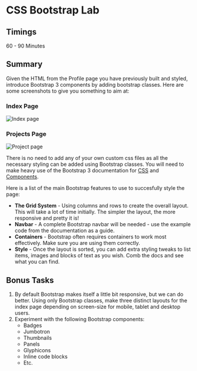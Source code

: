 # CSS Bootstrap Lab

## Timings

60 - 90 Minutes

## Summary

Given the HTML from the Profile page you have previously built and styled, introduce Bootstrap 3 components by adding bootstrap classes. Here are some screenshots to give you something to aim at:

### Index Page
![Index page][index]

### Projects Page
![Project page][project]

There is no need to add any of your own custom css files as all the necessary styling can be added using Bootstrap classes. You will need to make heavy use of the Bootstrap 3 documentation for [CSS](http://getbootstrap.com/docs/3.3/css/) and [Components](http://getbootstrap.com/docs/3.3/components/).

Here is a list of the main Bootstrap features to use to succesfully style the page:

 - **The Grid System** - Using columns and rows to create the overall layout. This will take a lot of time initially. The simpler the layout, the more responsive and pretty it is!
 - **Navbar** - A complete Bootstrap navbar will be needed - use the example code from the documentation as a guide.
 - **Containers** - Bootstrap often requires containers to work most effectively. Make sure you are using them correctly.
 - **Style** - Once the layout is sorted, you can add extra styling tweaks to list items, images and blocks of text as you wish. Comb the docs and see what you can find.

## Bonus Tasks

 1. By default Bootstrap makes itself a little bit responsive, but we can do better. Using only Bootstrap classes, make three distinct layouts for the index page depending on screen-size for mobile, tablet and desktop users. 
 2. Experiment with the following Bootstrap components:
 	- Badges
 	- Jumbotron
 	- Thumbnails
 	- Panels
 	- Glyphicons
 	- Inline code blocks
 	- Etc.

[index]: screenshots/index.png

[project]: screenshots/projects.png